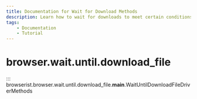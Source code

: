 ```yaml
---
title: Documentation for Wait for Download Methods
description: Learn how to wait for downloads to meet certain conditions in Browserist. Includes code examples for beginners and advanced users for web scraping and browser automation.
tags:
    - Documentation
    - Tutorial
---
```


# browser.wait.until.download_file

::: browserist.browser.wait.until.download_file.__main__.WaitUntilDownloadFileDriverMethods

